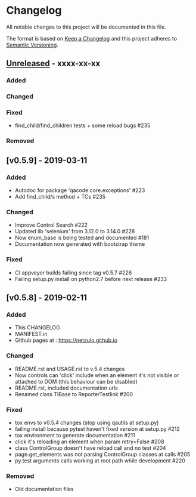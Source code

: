 # Changelog
All notable changes to this project will be documented in this file.

The format is based on [Keep a Changelog](http://keepachangelog.com/en/1.0.0/)
and this project adheres to [Semantic Versioning](http://semver.org/spec/v2.0.0.html).


## [Unreleased] - xxxx-xx-xx

### Added

### Changed

### Fixed
- find_child/find_children tests + some reload bugs #235

### Removed


## [v0.5.9] - 2019-03-11

### Added
- Autodoc for package 'qacode.core.exceptions' #223
- Add find_child/s method + TCs #235

### Changed
- Improve Control Search #222
- Updated lib 'selenium' from 3.12.0 to 3.14.0 #228
- Now enum_base is being tested and documented #181
- Documentation now generated with bootstrap theme

### Fixed
- CI appveyor builds failing since tag v0.5.7 #226
- Failing setup.py install on python2.7 before next release #233


## [v0.5.8] - 2019-02-11

### Added
- This CHANGELOG
- MANIFEST.in
- Github pages at : https://netzulo.github.io

### Changed
- README.rst and USAGE.rst to v.5.4 changes
- Now controls can 'click' include when an element it's not visible or attached to DOM (this behaviour can be disabled)
- README.rst, included documentation urls
- Renamed class TlBase to ReporterTestlink #200

### Fixed
- tox envs to v0.5.4 changes (stop using qautils at setup.py)
- failing install because pytest haven't fixed version at setup.py #212
- tox environment to generate documentation #211
- click it's reloading an element when param retry=False #208
- class ControlGroup doesn't have reload call and no test #204
- page.get_elements was not parsing ControlGroup classes at calls #205
- py.test arguments calls working at root path while development #220

### Removed
- Old documentation files


[Unreleased]: https://github.com/netzulo/qacode/compare/v0.5.8...HEAD
[0.5.8]: https://github.com/netzulo/qacode/compare/v0.5.7...v0.5.8
[0.5.7]: https://github.com/netzulo/qacode/compare/v0.5.6...v0.5.7
[0.5.6]: https://github.com/netzulo/qacode/compare/v0.5.6...v0.5.6
[0.5.5]: https://github.com/netzulo/qacode/compare/v0.5.6...v0.5.5
[0.5.4]: https://github.com/netzulo/qacode/compare/v0.5.6...v0.5.4
[0.5.3]: https://github.com/netzulo/qacode/compare/v0.5.6...v0.5.3
[0.5.2]: https://github.com/netzulo/qacode/compare/v0.5.6...v0.5.2
[0.5.1]: https://github.com/netzulo/qacode/compare/v0.4.6...v0.5.1
[0.5.0]: https://github.com/netzulo/qacode/compare/v0.4.6...v0.5.0
[0.4.8]: https://github.com/netzulo/qacode/compare/v0.4.8...v0.4.9
[0.4.7]: https://github.com/netzulo/qacode/compare/v0.4.6...v0.4.7
[0.4.6]: https://github.com/netzulo/qacode/compare/v0.4.5...v0.4.6
[0.4.5]: https://github.com/netzulo/qacode/compare/v0.4.4...v0.4.5
[0.4.4]: https://github.com/netzulo/qacode/compare/v0.4.3...v0.4.4
[0.4.3]: https://github.com/netzulo/qacode/compare/v0.4.2...v0.4.3
[0.4.2]: https://github.com/netzulo/qacode/compare/v0.4.1...v0.4.2
[0.4.1rc-a]: https://github.com/netzulo/qacode/compare/v0.4.1...v0.4.1rc-a
[0.4.1]: https://github.com/netzulo/qacode/compare/v0.4.0...v0.4.1
[0.4.0]: https://github.com/netzulo/qacode/compare/v0.3.9rc-a...v0.4.0
[0.3.9rc-a]: https://github.com/netzulo/qacode/compare/v0.3.9...v0.3.9rc-a
[0.3.9]: https://github.com/netzulo/qacode/compare/v0.3.8rc-c...v0.3.9
[0.3.8rc-c]: https://github.com/netzulo/qacode/compare/v0.3.8rc-b...v0.3.8rc-c
[0.3.8rc-b]: https://github.com/netzulo/qacode/compare/v0.3.8rc-a...v0.3.8rc-b
[0.3.8rc-a]: https://github.com/netzulo/qacode/compare/v0.3.8...v0.3.8rc-a
[0.3.8]: https://github.com/netzulo/qacode/compare/v0.3.7...v0.3.8
[0.3.7]: https://github.com/netzulo/qacode/compare/v0.3.6...v0.3.7
[0.3.6]: https://github.com/netzulo/qacode/compare/v0.3.5...v0.3.6
[0.3.5]: https://github.com/netzulo/qacode/compare/v0.3.4...v0.3.5
[0.3.4]: https://github.com/netzulo/qacode/compare/v0.3.3...v0.3.4
[0.3.3]: https://github.com/netzulo/qacode/compare/v0.3.2...v0.3.3
[0.3.2]: https://github.com/netzulo/qacode/compare/v0.3.1...v0.3.2
[0.3.1]: https://github.com/netzulo/qacode/compare/v0.3.0...v0.3.1
[0.3.0]: https://github.com/netzulo/qacode/compare/v0.2.9...v0.3.0
[0.2.9]: https://github.com/netzulo/qacode/compare/v0.2.8...v0.2.9
[0.2.8]: https://github.com/netzulo/qacode/compare/v0.2.7...v0.2.8
[0.2.7]: https://github.com/netzulo/qacode/compare/v0.2.6...v0.2.7
[0.2.6]: https://github.com/netzulo/qacode/compare/v0.2.5...v0.2.6
[0.2.5]: https://github.com/netzulo/qacode/compare/v0.2.4...v0.2.5
[0.2.4]: https://github.com/netzulo/qacode/compare/v0.2.3...v0.2.4
[0.2.3]: https://github.com/netzulo/qacode/compare/v0.2.2...v0.2.3
[0.2.2]: https://github.com/netzulo/qacode/compare/v0.2.1...v0.2.2
[0.2.1]: https://github.com/netzulo/qacode/compare/v0.2.0...v0.2.1
[0.2.0]: https://github.com/netzulo/qacode/compare/v0.1.9...v0.1.0
[0.1.9]: https://github.com/netzulo/qacode/compare/v0.1.8...v0.1.9
[0.1.8]: https://github.com/netzulo/qacode/compare/v0.1.7...v0.1.8
[0.1.7]: https://github.com/netzulo/qacode/compare/v0.1.6...v0.1.7
[0.1.6]: https://github.com/netzulo/qacode/compare/v0.1.5...v0.1.6
[0.1.5]: https://github.com/netzulo/qacode/compare/v0.1.4...v0.1.5
[0.1.4]: https://github.com/netzulo/qacode/compare/v0.1.3...v0.1.4
[0.1.3]: https://github.com/netzulo/qacode/compare/v0.1.2...v0.1.3
[0.1.2]: https://github.com/netzulo/qacode/compare/v0.1.1...v0.1.2
[0.1.1]: https://github.com/netzulo/qacode/compare/v0.1.0...v0.1.1
[0.1.0]: https://github.com/netzulo/qacode/compare/v0.0.9...v0.1.0
[0.0.9]: https://github.com/netzulo/qacode/compare/v0.0.8...v0.0.9
[0.0.8]: https://github.com/netzulo/qacode/compare/v0.0.7...v0.0.8
[0.0.7]: https://github.com/netzulo/qacode/compare/v0.0.6...v0.0.7
[0.0.6]: https://github.com/netzulo/qacode/compare/v0.0.5...v0.0.6
[0.0.5]: https://github.com/netzulo/qacode/compare/v0.0.4...v0.0.5
[0.0.4]: https://github.com/netzulo/qacode/compare/v0.0.3...v0.0.4
[0.0.3]: https://github.com/netzulo/qacode/compare/v0.0.2...v0.0.3
[0.0.2]: https://github.com/netzulo/qacode/compare/v0.0.1...v0.0.2
[0.0.1]: https://github.com/netzulo/qacode/compare/v0.0.0...v0.0.1
